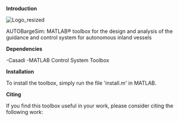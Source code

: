 **Introduction**

![Logo_resized](https://github.com/user-attachments/assets/31253873-fb79-4d7e-acc0-55a9efa3b95d)

AUTOBargeSim: MATLAB® toolbox for the design and analysis of the guidance and control system for autonomous inland vessels

**Dependencies**

-Casadi
-MATLAB Control System Toolbox

**Installation**

To install the toolbox, simply run the file 'install.m' in MATLAB.

**Citing**

If you find this toolbox useful in your work, please consider citing the following work:
